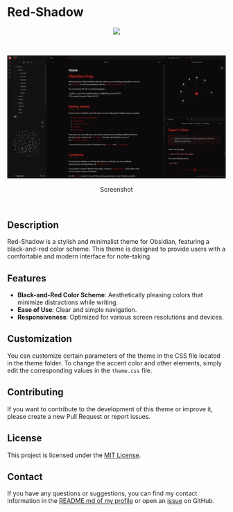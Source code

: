 # Red-Shadow

<p align=center>
  <a href="https://buymeacoffee.com/dkliberty"><img src="https://img.shields.io/badge/buy me a coffee-ffdd00?style=for-the-badge&logo=buy-me-a-coffee&logoColor=black"></a>
</p>

<br>

![Red-Shadow Theme Preview](https://raw.githubusercontent.com/DKliberty/Red-Shadow/main/Resources/FullScreenshot.png)
<p align=center>Screenshot</p>

<br>

## Description

Red-Shadow is a stylish and minimalist theme for Obsidian, featuring a black-and-red color scheme. This theme is designed to provide users with a comfortable and modern interface for note-taking.

## Features

- **Black-and-Red Color Scheme**: Aesthetically pleasing colors that minimize distractions while writing.
- **Ease of Use**: Clear and simple navigation.
- **Responsiveness**: Optimized for various screen resolutions and devices.

## Customization

You can customize certain parameters of the theme in the CSS file located in the theme folder. To change the accent color and other elements, simply edit the corresponding values in the `theme.css` file.

## Contributing

If you want to contribute to the development of this theme or improve it, please create a new Pull Request or report issues.

## License

This project is licensed under the [MIT License](LICENSE).

## Contact

If you have any questions or suggestions, you can find my contact information in the [README.md of my profile](https://github.com/DKLiberty) or open an [issue](https://github.com/DKLiberty/Red-Shadow/issues) on GitHub.
